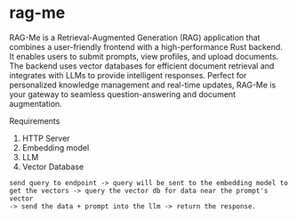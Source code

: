 # rag-me

RAG-Me is a Retrieval-Augmented Generation (RAG) application that combines a user-friendly frontend with a high-performance Rust backend. It enables users to submit prompts, view profiles, and upload documents. The backend uses vector databases for efficient document retrieval and integrates with LLMs to provide intelligent responses. Perfect for personalized knowledge management and real-time updates, RAG-Me is your gateway to seamless question-answering and document augmentation.


Requirements
1. HTTP Server
2. Embedding model
3. LLM 
4. Vector Database




```
send query to endpoint -> query will be sent to the embedding model to get the vectors -> query the vector db for data near the prompt's vector 
-> send the data + prompt into the llm -> return the response.
```
